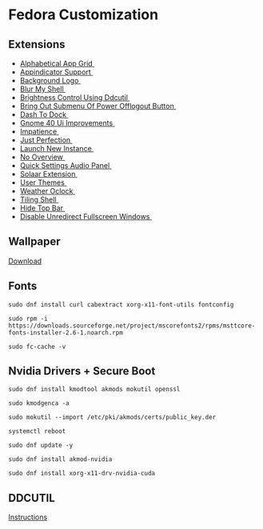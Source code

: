 # Fedora Customization

## Extensions
- [Alphabetical App Grid ](https://extensions.gnome.org/extension/4269/alphabetical-app-grid/ )
- [Appindicator Support ](https://extensions.gnome.org/extension/615/appindicator-support/ )
- [Background Logo ](https://extensions.gnome.org/extension/7364/background-logo/ )
- [Blur My Shell ](https://extensions.gnome.org/extension/3193/blur-my-shell/ )
- [Brightness Control Using Ddcutil ](https://extensions.gnome.org/extension/2645/brightness-control-using-ddcutil/ )
- [Bring Out Submenu Of Power Offlogout Button ](https://extensions.gnome.org/extension/2917/bring-out-submenu-of-power-offlogout-button/ )
- [Dash To Dock ](https://extensions.gnome.org/extension/307/dash-to-dock/ )
- [Gnome 40 Ui Improvements ](https://extensions.gnome.org/extension/4158/gnome-40-ui-improvements/ )
- [Impatience ](https://extensions.gnome.org/extension/277/impatience/ )
- [Just Perfection ](https://extensions.gnome.org/extension/3843/just-perfection/ )
- [Launch New Instance ](https://extensions.gnome.org/extension/600/launch-new-instance/ )
- [No Overview ](https://extensions.gnome.org/extension/4099/no-overview/ )
- [Quick Settings Audio Panel ](https://extensions.gnome.org/extension/5940/quick-settings-audio-panel/ )
- [Solaar Extension ](https://extensions.gnome.org/extension/6162/solaar-extension/ )
- [User Themes ](https://extensions.gnome.org/extension/19/user-themes/ )
- [Weather Oclock ](https://extensions.gnome.org/extension/5470/weather-oclock/ )
- [Tiling Shell ](https://extensions.gnome.org/extension/7065/tiling-shell/ )
- [Hide Top Bar ](https://extensions.gnome.org/extension/545/hide-top-bar/ )
- [Disable Unredirect Fullscreen Windows ](https://extensions.gnome.org/extension/1873/disable-unredirect-fullscreen-windows/ )

## Wallpaper
[Download](https://wallpapercave.com/download/abstract-sphere-hd-wallpapers-wp7268793])

## Fonts
`sudo dnf install curl cabextract xorg-x11-font-utils fontconfig`

`sudo rpm -i https://downloads.sourceforge.net/project/mscorefonts2/rpms/msttcore-fonts-installer-2.6-1.noarch.rpm`

`sudo fc-cache -v`

## Nvidia Drivers + Secure Boot
`sudo dnf install kmodtool akmods mokutil openssl`

`sudo kmodgenca -a`

`sudo mokutil --import /etc/pki/akmods/certs/public_key.der`

`systemctl reboot`

`sudo dnf update -y`

`sudo dnf install akmod-nvidia`

`sudo dnf install xorg-x11-drv-nvidia-cuda`

## DDCUTIL
[Instructions](https://github.com/daitj/gnome-display-brightness-ddcutil?tab=readme-ov-file#setup-ddcutil)
